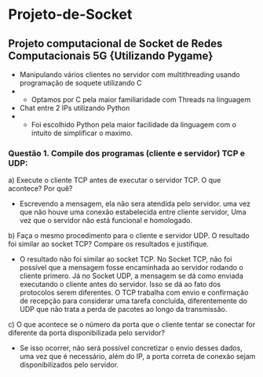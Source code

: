 # Projeto-de-Socket
## Projeto computacional de Socket de Redes Computacionais 5G {Utilizando Pygame}

- Manipulando vários clientes no servidor com multithreading usando programação de soquete utilizando C
- - Optamos por C pela maior familiaridade com Threads na linguagem
- Chat entre 2 IPs utilizando Python
- - Foi escolhido Python pela maior facilidade da linguagem com o intuito de simplificar o maximo. 


### Questão 1. Compile dos programas (cliente e servidor) TCP e UDP:

a)	Execute o cliente TCP antes de executar o servidor TCP. O que acontece? Por quê?

- Escrevendo a mensagem, ela não sera atendida pelo servidor. uma vez que não houve uma conexão estabelecida entre cliente servidor, Uma vez que o servidor não está funcional e homologado.

b)	Faça o mesmo procedimento para o cliente e servidor UDP. O resultado foi similar ao socket TCP? Compare os resultados e justifique.

- O resultado não foi similar ao socket TCP. No Socket TCP, não foi possível que a mensagem fosse encaminhada ao servidor rodando o cliente primero. Já no Socket UDP, a mensagem se dá como enviada executando o cliente antes do servidor. Isso se dá ao fato dos protocolos serem diferentes. O TCP trabalha com envio e confirmação de recepção para considerar uma tarefa concluída, diferentemente do UDP que não trata a perda de pacotes ao longo da transmissão.

c)	O que acontece se o número da porta que o cliente tentar se conectar for diferente da porta disponibilizada pelo servidor?

- Se isso ocorrer, não será possível concretizar o envio desses dados, uma vez que é necessário, além do IP, a porta correta de conexão sejam disponibilizados pelo servidor.
